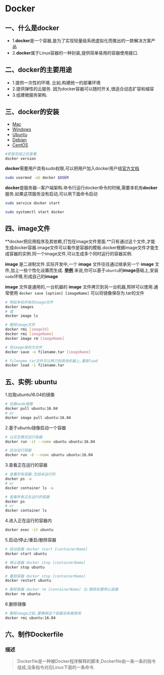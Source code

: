 # Docker

## 一、什么是docker
- 1.**docker**是一个容器,是为了实现轻量级系统虚拟化而推出的一款解决方案产品
- 2.**docker**属于Linux容器的一种封装,提供简单易用的容器使用接口.


## 二、docker的主要用途
- 1.提供一次性的环境. 比如,构建统一的部署环境
- 2.提供弹性的云服务. 因为docker容器可以随时开关,很适合动态扩容和缩容
- 3.组建微服务架构.


## 三、docker的安装
- [Mac](https://docs.docker.com/docker-for-mac/install/)
- [Windows](https://docs.docker.com/docker-for-windows/install/)
- [Ubuntu](https://docs.docker.com/install/linux/docker-ce/ubuntu/)
- [Debian](https://docs.docker.com/install/linux/docker-ce/debian/)
- [CentOS](https://docs.docker.com/install/linux/docker-ce/centos/)

```bash
#安装完成之后查看
docker version
```

**docker**需要用户具有sudo权限,可以把用户加入docker用户组[官方文档](https://docs.docker.com/install/linux/linux-postinstall/#manage-docker-as-a-non-root-user)


```bash
sudo usermod -aG docker $USER
```


**docker**是服务器--客户端架构.命令行运行docker命令的时候,需要本机有**docker**服务.如果这项服务没有启动,可以用下面命令启动


```bash
sudo service docker start

sudo systemctl start docker
```


## 四、image文件
**docker把应用程序及其依赖,打包在image文件里面.**只有通过这个文件,才能生成docker容器.image文件可以看作是容器的模板.docker根据image文件才能生成容器的实例.同一个image文件,可以生成多个同时运行的容器实例.

**image** 是二进制文件.实际开发中,一个 **image** 文件往往通过继承另一个 **image** 文件,加上一些个性化设置而生成.  [**举例**](https://www.zlzsingle.com/2019/05/09/%E5%88%B6%E4%BD%9Cdocker%E9%95%9C%E5%83%8F-node/) 来说,你可以基于```ubuntu```的**image**基础上,安装```node```环境.形成自己的**image**

**image** 文件是通用的,一台机器的 **image** 文件拷贝到另一台机器,照样可以使用.通常使用 ``` docker save [option] [imageName] ``` 可以将镜像保存为.tar的文件

```bash
# 例如本机所有的image文件
docker images 
# 或
docker image ls 

# 删除image文件
docker rmi [imageId]
docker rmi [imageName]
docker image rm [imageName]

# 将image保存为文件
docker save -o filename.tar [imageName]

# filename.tar文件可以拷贝到其他机器上,重新load
docker load -i filename.tar 
```


## 五、实例: ubuntu

1.拉取ubuntu16.04的镜像

```bash
# 拉取node镜像
docker pull ubuntu:16.04
# or 
docker image pull ubuntu:16.04
```


2.基于ubuntu镜像启动一个容器

```bash
# 以交互模式运行容器
docker run -it --name ubuntu ubuntu:16.04

# 后台运行容器
docker run -d --name ubuntu ubuntu:16.04 
```


3.查看正在运行的容器

```bash
# 查看所有容器,包括未运行的
docker ps -a 
# or 
docker container ls -a

# 查看所有正在运行的容器
docker ps 
# or
docker container ls 
```


4.进入正在运行的容器内

```bash
docker exec -it ubuntu
```

5.启动/停止/重启/删除容器

```bash
# 启动容器 docker start [containerName]
docker start ubuntu

# 停止容器 docker stop [containerName]
docker stop ubuntu

# 重启容器 docker stop [containerName]
docker restart ubuntu 

# 删除容器 docker rm [containerName] 注:删除前要停止容器
docker rm ubuntu
```


6.删除镜像

```bash
# 删除image之前,要确保这个容器没有被使用
docker rmi ubuntu:16.04
```


## 六、制作Dockerfile

### 描述
> Dockerfile是一种被Docker程序解释的脚本,Dockerfile由一条一条的指令组成,没条指令对应Linux下面的一条命令.




